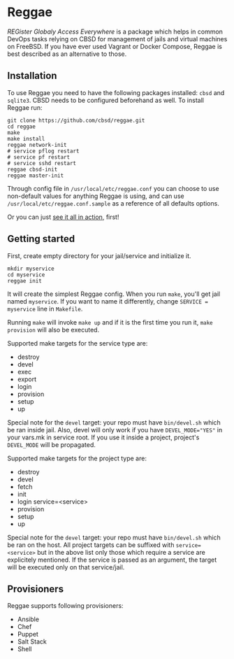# Reggae
*REGister Globaly Access Everywhere* is a package which helps in common DevOps tasks relying on CBSD for management of jails and virtual machines on FreeBSD. If you have ever used Vagrant or Docker Compose, Reggae is best described as an alternative to those.

## Installation

To use Reggae you need to have the following packages installed: `cbsd` and `sqlite3`. CBSD needs to be configured beforehand as well. To install Reggae run:
```
git clone https://github.com/cbsd/reggae.git
cd reggae
make
make install
reggae network-init
# service pflog restart
# service pf restart
# service sshd restart
reggae cbsd-init
reggae master-init
```

Through config file in `/usr/local/etc/reggae.conf` you can choose to use non-default values for anything Reggae is using, and can use `/usr/local/etc/reggae.conf.sample` as a reference of all defaults options.

Or you can just [see it all in action](https://www.youtube.com/watch?v=6GPKO6Gp7b0&list=PLtcibmaW4u3tJj8m1bKH8TbmYWxayX5VC), first!

## Getting started

First, create empty directory for your jail/service and initialize it.
```
mkdir myservice
cd myservice
reggae init
```
It will create the simplest Reggae config. When you run `make`, you'll get jail named `myservice`. If you want to name it differently, change `SERVICE = myservice` line in `Makefile`.

Running `make` will invoke `make up` and if it is the first time you run it, `make provision` will also be executed.

Supported make targets for the service type are:
* destroy
* devel
* exec
* export
* login
* provision
* setup
* up

Special note for the `devel` target: your repo must have `bin/devel.sh` which be ran inside jail. Also, devel will only work if you have `DEVEL_MODE="YES"` in your vars.mk in service root. If you use it inside a project, project's `DEVEL_MODE` will be propagated.

Supported make targets for the project type are:
* destroy
* devel
* fetch
* init
* login service=\<service>
* provision
* setup
* up

Special note for the `devel` target: your repo must have `bin/devel.sh` which be ran on the host. All project targets can be suffixed with `service=<service>` but in the above list only those which require a service are explicitely mentioned. If the service is passed as an argument, the target will be executed only on that service/jail.

## Provisioners

Reggae supports following provisioners:
* Ansible
* Chef
* Puppet
* Salt Stack
* Shell

